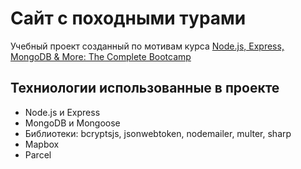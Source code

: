 # Сайт с походными турами

Учебный проект созданный по мотивам курса [Node.js, Express, MongoDB & More: The Complete Bootcamp][1]

[1]: https://www.udemy.com/course/nodejs-express-mongodb-bootcamp/ 'Курс на Udemy'

## Техниологии использованные в проекте

- Node.js и Express
- MongoDB и Mongoose
- Библиотеки: bcryptsjs, jsonwebtoken, nodemailer, multer, sharp
- Mapbox
- Parcel
